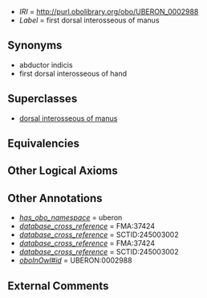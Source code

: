  * *IRI* = http://purl.obolibrary.org/obo/UBERON_0002988
 * *Label* = first dorsal interosseous of manus

## Synonyms

 * abductor indicis
 * first dorsal interosseous of hand

## Superclasses

 * [dorsal interosseous of manus](../../UBERON/03/UBERON_0001503.md)

## Equivalencies


## Other Logical Axioms


## Other Annotations

 * *[has_obo_namespace](../../ce/oboInOwl#hasOBONamespace.md)* = uberon
 * *[database_cross_reference](../../ef/oboInOwl#hasDbXref.md)* = FMA:37424
 * *[database_cross_reference](../../ef/oboInOwl#hasDbXref.md)* = SCTID:245003002
 * *[database_cross_reference](../../ef/oboInOwl#hasDbXref.md)* = FMA:37424
 * *[database_cross_reference](../../ef/oboInOwl#hasDbXref.md)* = SCTID:245003002
 * *[oboInOwl#id](../../id/oboInOwl#id.md)* = UBERON:0002988

## External Comments

